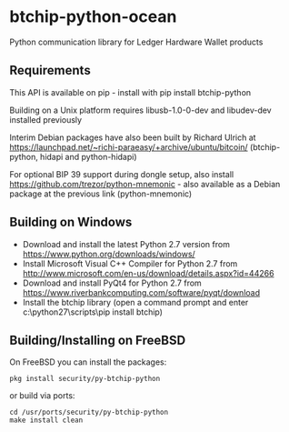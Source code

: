 btchip-python-ocean
===================

Python communication library for Ledger Hardware Wallet products  

Requirements
-------------

This API is available on pip - install with pip install btchip-python 

Building on a Unix platform requires libusb-1.0-0-dev and libudev-dev installed previously

Interim Debian packages have also been built by Richard Ulrich at https://launchpad.net/~richi-paraeasy/+archive/ubuntu/bitcoin/ (btchip-python, hidapi and python-hidapi)

For optional BIP 39 support during dongle setup, also install https://github.com/trezor/python-mnemonic - also available as a Debian package at the previous link (python-mnemonic)

Building on Windows
--------------------

  - Download and install the latest Python 2.7 version from https://www.python.org/downloads/windows/
  - Install Microsoft Visual C++ Compiler for Python 2.7 from http://www.microsoft.com/en-us/download/details.aspx?id=44266
  - Download and install PyQt4 for Python 2.7 from https://www.riverbankcomputing.com/software/pyqt/download 
  - Install the btchip library (open a command prompt and enter c:\python27\scripts\pip install btchip)
  
Building/Installing on FreeBSD
------------------------------
  
On FreeBSD you can install the packages:

    pkg install security/py-btchip-python

or build via ports:

    cd /usr/ports/security/py-btchip-python
    make install clean

  
